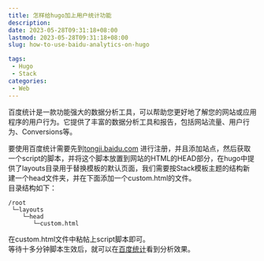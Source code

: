 ```yaml
---
title: 怎样给hugo加上用户统计功能
description: 
date: 2023-05-28T09:31:18+08:00
lastmod: 2023-05-28T09:31:18+08:00
slug: how-to-use-baidu-analytics-on-hugo

tags:
 - Hugo
 - Stack
categories:
 - Web
---
```

百度统计是一款功能强大的数据分析工具，可以帮助您更好地了解您的网站或应用程序的用户行为。它提供了丰富的数据分析工具和报告，包括网站流量、用户行为、Conversions等。

要使用百度统计需要先到[tongji.baidu.com](https://tongji.baidu.com/) 进行注册，并且添加站点，然后获取一个script的脚本，并将这个脚本放置到网站的HTML的HEAD部分，在hugo中提供了layouts目录用于替换模板的默认页面，我们需要按Stack模板主题的结构新建一个head文件夹，并在下面添加一个custom.html的文件。  
目录结构如下：  
```mermaid
/root
 └─layouts
    └─head
       └─custom.html

```
在custom.html文件中粘帖上script脚本即可。  
等待十多分钟脚本生效后，就可以在[百度统计](https://tongji.baidu.com/)看到分析效果。

